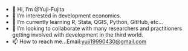 - 👋 Hi, I’m @Yuji-Fujita
- 👀 I’m interested in development economics.
- 🌱 I’m currently learning R, Stata, QGIS, Python, GitHub, etc...
- 💞️ I’m looking to collaborate with many researchers and practitioners getting involved with development in the third world.
- 📫 How to reach me...Email:yuji19990430@gmail.com

<!---
Yuji-Fujita/Yuji-Fujita is a ✨ special ✨ repository because its `README.md` (this file) appears on your GitHub profile.
You can click the Preview link to take a look at your changes.
--->
